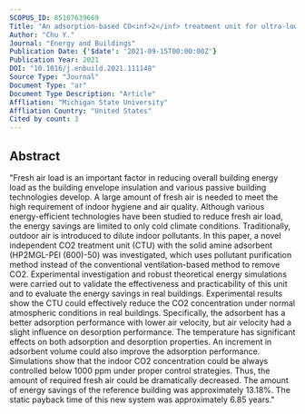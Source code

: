 ```yaml
---
SCOPUS_ID: 85107639669
Title: "An adsorption-based CO<inf>2</inf> treatment unit for ultra-low fresh air HVAC system using solid amine"
Author: "Chu Y."
Journal: "Energy and Buildings"
Publication Date: {'$date': '2021-09-15T00:00:00Z'}
Publication Year: 2021
DOI: "10.1016/j.enbuild.2021.111148"
Source Type: "Journal"
Document Type: "ar"
Document Type Description: "Article"
Affliation: "Michigan State University"
Affliation Country: "United States"
Cited by count: 3
---
```


## Abstract
"Fresh air load is an important factor in reducing overall building energy load as the building envelope insulation and various passive building technologies develop. A large amount of fresh air is needed to meet the high requirement of indoor hygiene and air quality. Although various energy-efficient technologies have been studied to reduce fresh air load, the energy savings are limited to only cold climate conditions. Traditionally, outdoor air is introduced to dilute indoor pollutants. In this paper, a novel independent CO2 treatment unit (CTU) with the solid amine adsorbent (HP2MGL-PEI (600)-50) was investigated, which uses pollutant purification method instead of the conventional ventilation-based method to remove CO2. Experimental investigation and robust theoretical energy simulations were carried out to validate the effectiveness and practicability of this unit and to evaluate the energy savings in real buildings. Experimental results show the CTU could effectively reduce the CO2 concentration under normal atmospheric conditions in real buildings. Specifically, the adsorbent has a better adsorption performance with lower air velocity, but air velocity had a slight influence on desorption performance. The temperature has significant effects on both adsorption and desorption properties. An increment in adsorbent volume could also improve the adsorption performance. Simulations show that the indoor CO2 concentration could be always controlled below 1000 ppm under proper control strategies. Thus, the amount of required fresh air could be dramatically decreased. The amount of energy savings of the reference building was approximately 13.18%. The static payback time of this new system was approximately 6.85 years."

